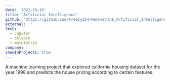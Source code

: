 ```yaml
---
date: '2022-10-10'
title: 'Artificial Intelligence'
github: 'https://github.com/treezy254/Hackerrank_Artificial_Intelligence'
external: ''
tech:
  - Jupyter
  - Sklearn
  - matplotlib
company: ''
showInProjects: true
---
```


A machine learning project that explored california housing dataset for the year 1998 and predicts the house pricing according to certain features.
